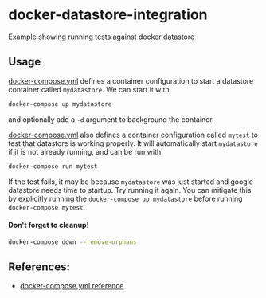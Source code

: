 # docker-datastore-integration

Example showing running tests against docker datastore

## Usage

[docker-compose.yml](docker-compose.yml) defines a container configuration to start a datastore container called `mydatastore`.  We can start it with  
```bash
docker-compose up mydatastore
``` 
and optionally add a `-d` argument to background the container.

[docker-compose.yml](docker-compose.yml) also defines a container configuration called `mytest` to test that datastore is working properly.  It will automatically start `mydatastore` if it is not already running, and can be run with
```bash
docker-compose run mytest
``` 
If the test fails, it may be because `mydatastore` was just started and google datastore needs time to startup.  Try running it again.
You can mitigate this by explicitly running the `docker-compose up mydatastore` before running `docker-compose mytest`.  

#### Don't forget to cleanup!
```bash
docker-compose down --remove-orphans
```

## References:
 - [docker-compose.yml reference](https://docs.docker.com/compose/compose-file/)
